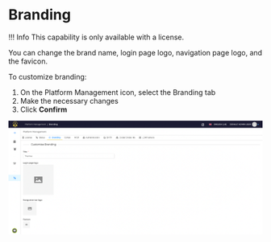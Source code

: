 # Branding

!!! Info
    This capability is only available with a license.

You can change the brand name, login page logo, navigation page logo, and the favicon.

To customize branding:

1. On the Platform Management icon, select the Branding tab
2. Make the necessary changes
3. Click **Confirm**

  ![](./images/platform-management-branding.png)